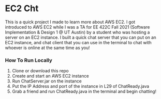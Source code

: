 # EC2 Cht

This is a quick project I made to learn more about AWS EC2.
I got introduced to AWS EC2 while I was a TA for EE 422C Fall 2021 (Software Implementation & Design 1 @ UT Austin) by a student who was hosting a server on an EC2 instance.
I built a quick chat server that you can put on an EC2 instance, and chat client that you can use in the terminal to chat with whoever is online at the same time as you!

### How To Run Locally

1. Clone or download this repo
2. Create and start an AWS EC2 instance
3. Run ChatServer.jar on the instance
4. Put the IP Address and port of the instance in L29 of ChatReady.java
5. Grab a friend and run ChatReady.java in the terminal and begin chatting!
